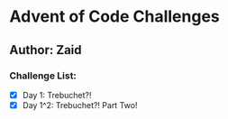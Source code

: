 # Advent of Code Challenges
## Author: Zaid

### Challenge List:

- [X] Day 1: Trebuchet?!
- [X] Day 1^2: Trebuchet?! Part Two!

